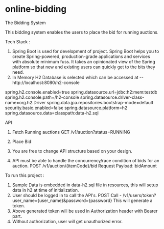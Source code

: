 # online-bidding

The Bidding System

This bidding system enables the users to place the bid for running auctions.

Tech Stack :

1. Spring Boot is used for development of project. Spring Boot helps you to create Spring-powered, production-grade applications and services with absolute minimum fuss. It takes an opinionated view of the Spring platform so that new and existing users can quickly get to the bits they need.
2. In Memory H2 Database is selected
which can be accessed at -- http://localhost:8080/h2-console

spring.h2.console.enabled=true
spring.datasource.url=jdbc:h2:mem:testdb
spring.h2.console.path=/h2-console
spring.datasource.driver-class-name=org.h2.Driver
spring.data.jpa.repositories.bootstrap-mode=default
security.basic.enabled=false
spring.datasource.platform=h2
spring.datasource.data=classpath:data-h2.sql


API

1. Fetch Running auctions
GET /v1/auction?status=RUNNING

2. Place Bid
1. You are free to change API structure based on your design.
2. API must be able to handle the concurrency/race condition of bids for an auction.
POST /v1/auction/{itemCode}/bid Request Payload: bidAmount


To run this project :

1. Sample Data is embedded in data-h2.sql file in resources, this will setup data in h2 at time of initialization.
2. User should be logged in to call the API's.
POST Call - /v1/users/token?user_name={user_name}&password={password}
This will generate a token.
3. Above generated token will be used in Authorization header with Bearer part.
4. Without authorization, user will get unauthorized error.


